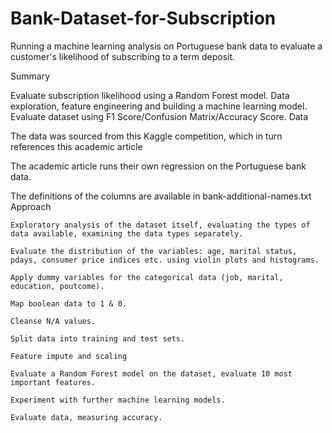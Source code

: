 # Bank-Dataset-for-Subscription
Running a machine learning analysis on Portuguese bank data to evaluate a customer's likelihood of subscribing to a term deposit.

Summary

Evaluate subscription likelihood using a Random Forest model. Data exploration, feature engineering and building a machine learning model. Evaluate dataset using F1 Score/Confusion Matrix/Accuracy Score.
Data

The data was sourced from this Kaggle competition, which in turn references this academic article

The academic article runs their own regression on the Portuguese bank data.

The definitions of the columns are available in bank-additional-names.txt
Approach

    Exploratory analysis of the dataset itself, evaluating the types of data available, examining the data types separately.

    Evaluate the distribution of the variables: age, marital status, pdays, consumer price indices etc. using violin plots and histograms.

    Apply dummy variables for the categorical data (job, marital, education, poutcome).

    Map boolean data to 1 & 0.

    Cleanse N/A values.

    Split data into training and test sets.

    Feature impute and scaling

    Evaluate a Random Forest model on the dataset, evaluate 10 most important features.

    Experiment with further machine learning models.

    Evaluate data, measuring accuracy.
